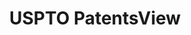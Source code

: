 ---
bigquery: https://console.cloud.google.com/bigquery?p=patents-public-data&d=patentsview&page=dataset
citation: Attribution should be given to PatentsView for use, distribution, or derivative
  works.
code: https://github.com/CSSIP-AIR/PatentsView-Code-Snippets/
contributors: USPTO
cost: None
description: 'PatentsView includes US patent data including raw data (summaries, applications,
  pregrant applications), disambugations of inventors and assignees, and inventor
  gender estimates.  Also foreign priority data, # of figures and sheets, and government
  interest statements.'
documentation: https://patentsview.org/query/builder-faqs
last_edit: 04/08/2022, 04:34:28
location: https://patentsview.org/
maintained_by: USPTO
record_creation_timestamp: 12/2/2020 17:20:46
schema_fields:
- variety
- disamb_inventor_id_20201229
- section_id
- dependent
- disamb_inventor_id_20180528
- filename
- level_one
- disamb_assignee_id_20200331
- group_id
- disamb_inventor_id_20190820
- rel_id
- disamb_assignee_id_20191008
- designation
- attribution_status
- publication_number
- ipc_class
- application_id
- lapse_of_patent
- main_group
- lname
- contract_award_number
- relkind
- disamb_assignee_id_20181127
- male_flag
- state
- subsection_id
- name_first
- disamb_inventor_id_20171226
- disamb_inventor_id_20191008
- subclass
- name
- subclass_id
- county_fips
- country_transformed
- num_figures
- text
- disamb_assignee_id_20191231
- sector_title
- reldocno
- disamb_assignee_id_20190312
- assignee_id
- classification_data_source
- inventor_id
- group
- sequence
- category
- deceased
- number
- id
- disamb_inventor_id_20200630
- disclaimer_date
- disamb_inventor_id_20200331
- rawlocation_id
- lawyer_id
- male
- classification_status
- gi_statement
- rule_47
- date
- _371_date
- level_two
- num_sheets
- county
- term_disclaimer
- disamb_assignee_id_20200929
- classification_level
- name_last
- status
- category_id
- f102_date
- disamb_inventor_id_20171003
- classification_value
- location_id
- doctype
- citation_id
- disamb_inventor_id_20191231
- state_fips
- latin_name
- longitude
- f371_date
- disamb_inventor_id_20181127
- num_claims
- fname
- symbol_position
- abstract
- num
- mainclass_id
- organization_id
- disamb_inventor_id_20190312
- country
- uuid
- subgroup_id
- rawinventor_id
- kind
- withdrawn
- latlong
- _102_date
- doc_type
- latitude
- length
- role
- patent_id
- level_three
- applicant_type
- field_title
- exemplary
- action_date
- ipc_version_indicator
- series_code
- rawassignee_id
- type
- subgroup
- disamb_inventor_id_20200929
- title
- disamb_assignee_id_20190820
- term_extension
- disamb_inventor_id_20170307
- subcategory_id
- term_grant
- city
- field_id
- section
- disamb_inventor_id_20170808
- organization
- disamb_assignee_id_20200630
shortname: patentsview
tags:
- disambiguation
- United States
- gender
terms_of_use: Creative Commons Attribution 4.0 International License.
timeframe: 1963-1999
title: USPTO PatentsView
uuid: cf1780b1-e265-4e49-8d1d-83b9cfe0fd9a
---